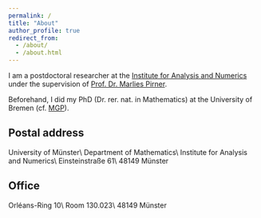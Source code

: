 ```yaml
---
permalink: /
title: "About"
author_profile: true
redirect_from: 
  - /about/
  - /about.html
---
```

I am a postdoctoral researcher at the [Institute for Analysis and Numerics](https://www.uni-muenster.de/AMM/en/index.shtml) under the supervision of [Prof. Dr. Marlies Pirner](https://www.uni-muenster.de/AMM/en/Pirner/index.shtml).

Beforehand, I did my PhD (Dr. rer. nat. in Mathematics) at the University of Bremen (cf. [MGP](https://www.genealogy.math.ndsu.nodak.edu/id.php?id=277103)).

<h2>Postal address</h2>
University of Münster\
Department of Mathematics\
Institute for Analysis and Numerics\
Einsteinstraße 61\
48149 Münster

<h2>Office</h2>
Orléans-Ring 10\
Room 130.023\
48149 Münster
